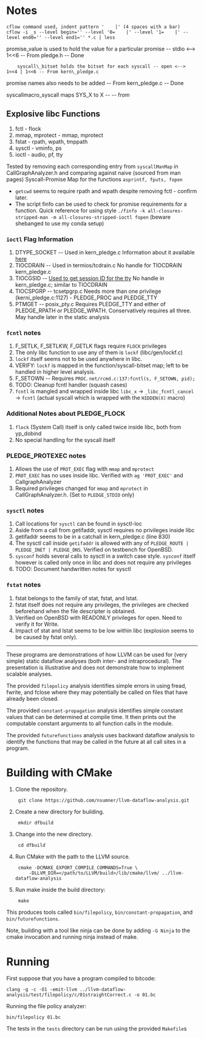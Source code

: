 # Notes
```
cflow command used, indent pattern '    |' (4 spaces with a bar)
cflow -i _s --level begin='' --level '0=    |' --level '1=    |' --level end0='' --level end1='' *.c | less
```
promise_value is used to hold the value for a particular promise -- stdio <--> 1<<6  -- From pledge.h -- Done

		syscall\_bitset holds the bitset for each syscall -- open <--> 1<<4 | 1<<6 -- From kern\_pledge.c

promise names also needs to be added -- From kern\_pledge.c -- Done

syscallmacro\_syscall maps SYS\_X to X -- -- from 

## Explosive libc Functions
1. fctl            - flock
2. mmap, mprotect  - mmap, mprotect
3. fstat           - rpath, wpath, tmppath
4. sysctl          - vminfo, ps
5. ioctl           - audio, pf, tty

Tested by removing each corresponding entry from `syscallManMap` in CallGraphAnalyzer.h and comparing against 
naive (sourced from man pages) Syscall-Promise Map for the functions `asprintf, fputs, fopen`

* `getcwd` seems to require rpath and wpath despite removing fctl - confirm later.
* The script finfo can be used to check for promise requirements for a function. Quick reference for using style
 `./finfo -k all-closures-stripped-man -m all-closures-stripped-ioctl fopen` (beware shebanged to use my conda setup)

### `ioctl` Flag Information
1. DTYPE\_SOCKET -- Used in kern\_pledge.c 
Information about it available [here](https://books.google.ca/books?id=6H9AxyFd0v0C&pg=PT85&lpg=PT85&dq=DTYPE_SOCKET&source=bl&ots=b7iH8ubOhG&sig=ctuS9mddT-JD845d-kpvzsMjnC4&hl=en&sa=X&ved=0ahUKEwin37y13YPcAhVSCTQIHYn7BLsQ6AEILjAB#v=onepage&q=DTYPE_SOCKET&f=false)
2. TIOCDRAIN    -- Used in termios/tcdrain.c
No handle for TIOCDRAIN kern\_pledge.c
3. TIOCGSID	-- [Used to get session ID for the tty](http://man7.org/linux/man-pages/man3/tcgetsid.3.html)
No handle in kern\_pledge.c; similar to TIOCDRAIN
4. TIOCSPGRP	-- tcsetpgrp.c
Needs more than one privilege (kerni\_pledge.c:1127) - PLEDGE\_PROC and PLEDGE\_TTY
5. PTMGET	-- posix\_pty.c
Requires PLEDGE\_TTY and either of PLEDGE\_RPATH or PLEDGE\_WPATH. Conservatively requires all three. May handle later in the static analysis


### `fcntl` notes
1. F_SETLK, F_SETLKW, F_GETLK flags require `FLOCK` privileges
2. The only libc function to use any of them is `lockf` (libc/gen/lockf.c)
3. `lockf` itself seems not to be used anywhere in libc.
4. VERIFY: `lockf` is mapped in the function/syscall-bitset map; left to be handled in higher level analysis.
5. F_SETOWN     -- Requires `PROC`.  `net/rcmd.c:137:fcntl(s, F_SETOWN, pid);` 
6. TODO: Cleanup fcntl handler (squash cases) 
7. `fcntl` is mangled and wrapped inside libc 
`libc_x` -> `_libc_fcntl_cancel` -> `fcntl` (actual syscall which is wrapped with the `HIDDEN(X)` macro) 

### Additional Notes about PLEDGE_FLOCK
1. `flock` (System Call) itself is only called twice inside libc, both from yp_dobind
2. No special handling for the syscall itself

### PLEDGE_PROTEXEC notes
1. Allows the use of `PROT_EXEC` flag with `mmap` and `mprotect`
2. `PROT_EXEC` has no uses inside libc. Verified with `ag 'PROT_EXEC'` and CallgraphAnalyzer
3. Required privileges changed for `mmap` and `mprotect` in CallGraphAnalyzer.h. (Set to `PLEDGE_STDIO` only)

### `sysctl` notes
1. Call locations for `sysctl` can be found in sysctl-loc
2. Aside from a call from getifaddr, sysctl requires no privileges inside libc
3. getifaddr seems to be in a catchall in kern_pledge.c (line 830)
4. The sysctl call inside `getifaddr` is allowed with any of `PLEDGE_ROUTE | PLEDGE_INET | PLEDGE_DNS`. Verified on testbench for OpenBSD.
5. `sysconf` holds several calls to sysctl in a switch case style. 
`sysconf` itself however is called only once in libc and does not require any privileges
7. TODO: Document handwritten notes for sysctl

### `fstat` notes
1. fstat belongs to the family of stat, fstat, and lstat.
2. fstat itself does not require any privileges, the privileges are checked beforehand when the file descripter is obtained.
3. Verified on OpenBSD with READONLY privileges for open. Need to verify it for Write.
4. Impact of stat and lstat seems to be low within libc (explosion seems to be caused by fstat only).
----------------------

These programs are demonstrations of how LLVM can be used for (very simple)
static dataflow analyses (both inter- and intraprocedural). The presentation
is illustrative and does not demonstrate how to implement scalable analyses.

The provided `filepolicy` analysis identifies simple errors in using fread,
fwrite, and fclose where they may potentially be called on files that have
already been closed.

The provided `constant-propagation` analysis identifies simple constant values
that can be determined at compile time. It then prints out the computable
constant arguments to all function calls in the module.

The provided `futurefunctions` analysis uses backward dataflow analysis to
identify the functions that may be called in the future at all call sites
in a program.

Building with CMake
==============================================
1. Clone the repository.

        git clone https://github.com/nsumner/llvm-dataflow-analysis.git

2. Create a new directory for building.

        mkdir dfbuild

3. Change into the new directory.

        cd dfbuild

4. Run CMake with the path to the LLVM source.

        cmake -DCMAKE_EXPORT_COMPILE_COMMANDS=True \
            -DLLVM_DIR=</path/to/LLVM/build>/lib/cmake/llvm/ ../llvm-dataflow-analysis

5. Run make inside the build directory:

        make

This produces tools called `bin/filepolicy`, `bin/constant-propagation`,
and `bin/futurefunctions`.

Note, building with a tool like ninja can be done by adding `-G Ninja` to
the cmake invocation and running ninja instead of make.

Running
==============================================

First suppose that you have a program compiled to bitcode:

    clang -g -c -O1 -emit-llvm ../llvm-dataflow-analysis/test/filepolicy/c/01straightCorrect.c -o 01.bc

Running the file policy analyzer:

    bin/filepolicy 01.bc

The tests in the `tests` directory can be run using the provided `Makefile`s

